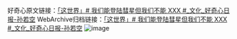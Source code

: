 好奇心原文链接：[「这世界」# 我们能登陆彗星但我们不能 XXX #_文化_好奇心日报-孙若空](https://www.qdaily.com/articles/3561.html)
WebArchive归档链接：[「这世界」# 我们能登陆彗星但我们不能 XXX #_文化_好奇心日报-孙若空](http://web.archive.org/web/20190623152445/https://www.qdaily.com/articles/3561.html)
![image](http://ww3.sinaimg.cn/large/007d5XDply1g3vbhlywyxj30u03fa4qp)